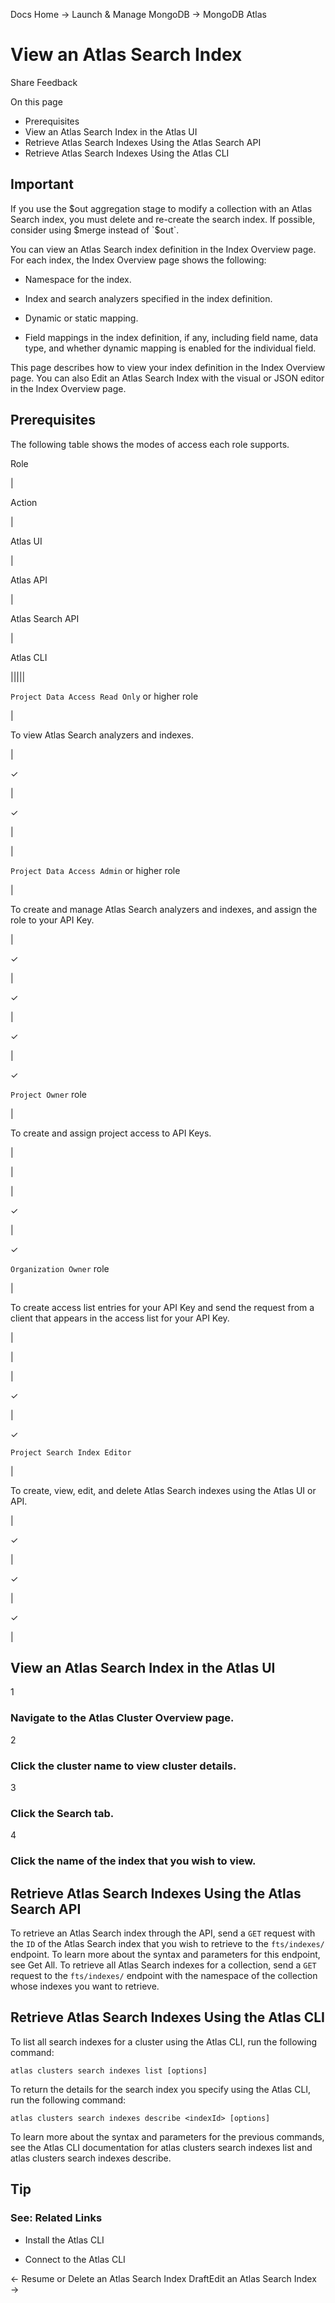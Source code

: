 Docs Home → Launch & Manage MongoDB → MongoDB Atlas

# View an Atlas Search Index

Share Feedback

On this page

  * Prerequisites
  * View an Atlas Search Index in the Atlas UI
  * Retrieve Atlas Search Indexes Using the Atlas Search API
  * Retrieve Atlas Search Indexes Using the Atlas CLI

## Important

If you use the $out aggregation stage to modify a collection with an Atlas
Search index, you must delete and re-create the search index. If possible,
consider using $merge instead of `$out`.

You can view an Atlas Search index definition in the Index Overview page. For
each index, the Index Overview page shows the following:

  * Namespace for the index.

  * Index and search analyzers specified in the index definition.

  * Dynamic or static mapping.

  * Field mappings in the index definition, if any, including field name, data type, and whether dynamic mapping is enabled for the individual field.

This page describes how to view your index definition in the Index Overview
page. You can also Edit an Atlas Search Index with the visual or JSON editor
in the Index Overview page.

## Prerequisites

The following table shows the modes of access each role supports.

Role

|

Action

|

Atlas UI

|

Atlas API

|

Atlas Search API

|

Atlas CLI  
  
|||||  
  
`Project Data Access Read Only` or higher role

|

To view Atlas Search analyzers and indexes.

|

✓

|

✓

|

|  
  
`Project Data Access Admin` or higher role

|

To create and manage Atlas Search analyzers and indexes, and assign the role
to your API Key.

|

✓

|

✓

|

✓

|

✓  
  
`Project Owner` role

|

To create and assign project access to API Keys.

|

|

|

✓

|

✓  
  
`Organization Owner` role

|

To create access list entries for your API Key and send the request from a
client that appears in the access list for your API Key.

|

|

|

✓

|

✓  
  
`Project Search Index Editor`

|

To create, view, edit, and delete Atlas Search indexes using the Atlas UI or
API.

|

✓

|

✓

|

✓

|  
  
## View an Atlas Search Index in the Atlas UI

1

### Navigate to the Atlas Cluster Overview page.

2

### Click the cluster name to view cluster details.

3

### Click the Search tab.

4

### Click the name of the index that you wish to view.

## Retrieve Atlas Search Indexes Using the Atlas Search API

To retrieve an Atlas Search index through the API, send a `GET` request with
the `ID` of the Atlas Search index that you wish to retrieve to the
`fts/indexes/` endpoint. To learn more about the syntax and parameters for
this endpoint, see Get All. To retrieve all Atlas Search indexes for a
collection, send a `GET` request to the `fts/indexes/` endpoint with the
namespace of the collection whose indexes you want to retrieve.

## Retrieve Atlas Search Indexes Using the Atlas CLI

To list all search indexes for a cluster using the Atlas CLI, run the
following command:

    
    
    atlas clusters search indexes list [options]  
      
  
To return the details for the search index you specify using the Atlas CLI,
run the following command:

    
    
    atlas clusters search indexes describe <indexId> [options]  
      
  
To learn more about the syntax and parameters for the previous commands, see
the Atlas CLI documentation for atlas clusters search indexes list and atlas
clusters search indexes describe.

## Tip

### See: Related Links

  * Install the Atlas CLI

  * Connect to the Atlas CLI

← Resume or Delete an Atlas Search Index DraftEdit an Atlas Search Index →

